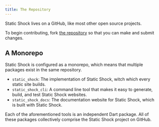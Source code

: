 ```yaml
---
title: The Repository
---
```

Static Shock lives on a GitHub, like most other open source projects.

To begin contributing, fork [the repository](https://github.com/flutter-bounty-hunters/static_shock) 
so that you can make and submit changes.

## A Monorepo
Static Shock is configured as a monorepo, which means that multiple packages
exist in the same repository.

 * `static_shock`: The implementation of Static Shock, witch which every static site builds.
 * `static_shock_cli`: A command line tool that makes it easy to generate, build, and test Static Shock websites.
 * `static_shock_docs`: The documentation website for Static Shock, which is built with Static Shock.

Each of the aforementioned tools is an independent Dart package. All of these
packages collectively comprise the Static Shock project on GitHub.